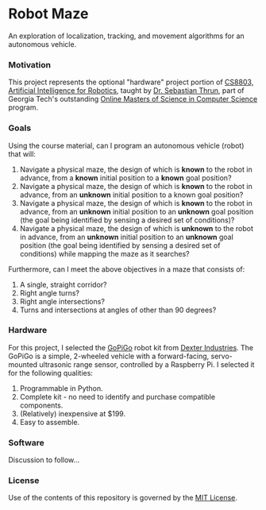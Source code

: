 # Robot Maze

An exploration of localization, tracking, and movement algorithms for an autonomous vehicle.

### Motivation

This project represents the optional "hardware" project portion of [CS8803, Artificial Intelligence for Robotics](http://www.omscs.gatech.edu/cs-8803-artificial-intelligence-robotics/), taught by [Dr. Sebastian Thrun](https://en.wikipedia.org/wiki/Sebastian_Thrun), part of Georgia Tech's outstanding [Online Masters of Science in Computer Science](http://www.omscs.gatech.edu/) program.

### Goals

Using the course material, can I program an autonomous vehicle (robot) that will:

 1. Navigate a physical maze, the design of which is **known** to the robot in advance, from a **known** initial position to a **known** goal position?
 1. Navigate a physical maze, the design of which is **known** to the robot in advance, from an **unknown** initial position to a known goal position?
 1. Navigate a physical maze, the design of which is **known** to the robot in advance, from an **unknown** initial position to an **unknown** goal position (the goal being identified by sensing a desired set of conditions)?
 1. Navigate a physical maze, the design of which is **unknown** to the robot in advance, from an **unknown** initial position to an **unknown** goal position (the goal being identified by sensing a desired set of conditions) while mapping the maze as it searches?
 
Furthermore, can I meet the above objectives in a maze that consists of:

 1. A single, straight corridor?
 1. Right angle turns?
 1. Right angle intersections?
 1. Turns and intersections at angles of other than 90 degrees?

### Hardware

For this project, I selected the [GoPiGo](http://www.dexterindustries.com/gopigo/) robot kit from [Dexter Industries](http://www.dexterindustries.com/).  The GoPiGo is a simple, 2-wheeled vehicle with a forward-facing, servo-mounted ultrasonic range sensor, controlled by a Raspberry Pi.  I selected it for the following qualities:

 1. Programmable in Python.
 1. Complete kit - no need to identify and purchase compatible components.
 1. (Relatively) inexpensive at $199.
 1. Easy to assemble.

### Software

Discussion to follow...

### License

Use of the contents of this repository is governed by the [MIT License](https://github.com/mattskone/robot_maze/blob/develop/LICENSE).